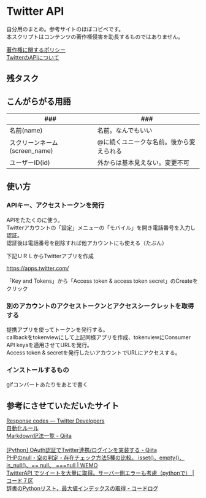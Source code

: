 # Twitter API

自分用のまとめ。参考サイトのほぼコピペです。</br>
本スクリプトはコンテンツの著作権侵害を助長するものではありません。</br>

<a href=https://help.twitter.com/ja/rules-and-policies/copyright-policy>著作権に関するポリシー</a></br>
<a href=https://help.twitter.com/ja/rules-and-policies/twitter-api>TwitterのAPIについて</a></br>


## 残タスク


## こんがらがる用語
|###|###|
---|---
| 名前(name) | 名前。なんでもいい |
| スクリーンネーム(screen_name) | @に続くユニークな名前。後から変えられる |
| ユーザーID(id) | 外からは基本見えない。変更不可 |

## 使い方

### APIキー、アクセストークンを発行
APIをたたくのに使う。</br>
Twitterアカウントの「設定」メニューの「モバイル」を開き電話番号を入力し認証。</br>
認証後は電話番号を削除すれば他アカウントにも使える（たぶん）

下記ＵＲＬからTwitterアプリを作成

https://apps.twitter.com/

「Key and Tokens」から「Access token & access token secret」のCreateをクリック

### 別のアカウントのアクセストークンとアクセスシークレットを取得する
提携アプリを使ってトークンを発行する。</br>
callbackをtokenviewにして上記同様アプリを作成、tokenviewにConsumer API keysを適用させてURLを発行。</br>
Access token & secretを発行したいアカウントでURLにアクセスする。</br>

### インストールするもの
gifコンバートあたりをあとで書く</br>


## 参考にさせていただいたサイト</br>
[Response codes — Twitter Developers](https://developer.twitter.com/en/docs/basics/response-codes)</br>
[自動化ルール](https://help.twitter.com/ja/rules-and-policies/twitter-automation)</br>
[Markdown記法一覧 - Qiita](https://qiita.com/oreo/items/82183bfbaac69971917f)</br>
</br>
[[Python] OAuth認証でTwitter連携/ログインを実装する - Qiita](https://qiita.com/mikan3rd/items/686e4978f9e1111628e9)</br>
[PHPのnull・空の判定・存在チェック方法5種の比較。 isset()、empty()、is_null()、== null、 ===null | WEMO](https://wemo.tech/464)</br>
[TwitterAPI でツイートを大量に取得。サーバー側エラーも考慮（pythonで） | コード７区](http://ailaby.com/twitter_api/)</br>
[辞書のPythonリスト、最大値インデックスの取得 - コードログ](https://codeday.me/jp/qa/20190410/506627.html)</br>

